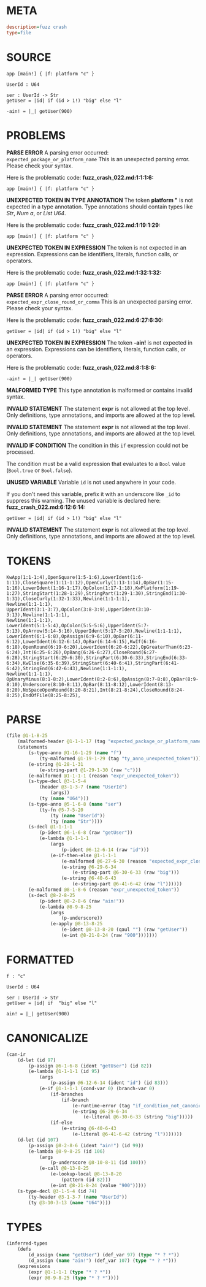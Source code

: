 # META
~~~ini
description=fuzz crash
type=file
~~~
# SOURCE
~~~roc
app [main!] { |f: platform "c" }

UserId : U64

ser : UserId -> Str
getUser = |id| if (id > 1!) "big" else "l"

-ain! = |_| getUser(900)
~~~
# PROBLEMS
**PARSE ERROR**
A parsing error occurred: `expected_package_or_platform_name`
This is an unexpected parsing error. Please check your syntax.

Here is the problematic code:
**fuzz_crash_022.md:1:1:1:6:**
```roc
app [main!] { |f: platform "c" }
```


**UNEXPECTED TOKEN IN TYPE ANNOTATION**
The token **platform "** is not expected in a type annotation.
Type annotations should contain types like _Str_, _Num a_, or _List U64_.

Here is the problematic code:
**fuzz_crash_022.md:1:19:1:29:**
```roc
app [main!] { |f: platform "c" }
```


**UNEXPECTED TOKEN IN EXPRESSION**
The token  is not expected in an expression.
Expressions can be identifiers, literals, function calls, or operators.

Here is the problematic code:
**fuzz_crash_022.md:1:32:1:32:**
```roc
app [main!] { |f: platform "c" }
```


**PARSE ERROR**
A parsing error occurred: `expected_expr_close_round_or_comma`
This is an unexpected parsing error. Please check your syntax.

Here is the problematic code:
**fuzz_crash_022.md:6:27:6:30:**
```roc
getUser = |id| if (id > 1!) "big" else "l"
```


**UNEXPECTED TOKEN IN EXPRESSION**
The token **-ain!** is not expected in an expression.
Expressions can be identifiers, literals, function calls, or operators.

Here is the problematic code:
**fuzz_crash_022.md:8:1:8:6:**
```roc
-ain! = |_| getUser(900)
```


**MALFORMED TYPE**
This type annotation is malformed or contains invalid syntax.

**INVALID STATEMENT**
The statement **expr** is not allowed at the top level.
Only definitions, type annotations, and imports are allowed at the top level.

**INVALID STATEMENT**
The statement **expr** is not allowed at the top level.
Only definitions, type annotations, and imports are allowed at the top level.

**INVALID IF CONDITION**
The condition in this `if` expression could not be processed.

The condition must be a valid expression that evaluates to a `Bool` value (`Bool.true` or `Bool.false`).

**UNUSED VARIABLE**
Variable ``id`` is not used anywhere in your code.

If you don't need this variable, prefix it with an underscore like `_id` to suppress this warning.
The unused variable is declared here:
**fuzz_crash_022.md:6:12:6:14:**
```roc
getUser = |id| if (id > 1!) "big" else "l"
```


**INVALID STATEMENT**
The statement **expr** is not allowed at the top level.
Only definitions, type annotations, and imports are allowed at the top level.

# TOKENS
~~~zig
KwApp(1:1-1:4),OpenSquare(1:5-1:6),LowerIdent(1:6-1:11),CloseSquare(1:11-1:12),OpenCurly(1:13-1:14),OpBar(1:15-1:16),LowerIdent(1:16-1:17),OpColon(1:17-1:18),KwPlatform(1:19-1:27),StringStart(1:28-1:29),StringPart(1:29-1:30),StringEnd(1:30-1:31),CloseCurly(1:32-1:33),Newline(1:1-1:1),
Newline(1:1-1:1),
UpperIdent(3:1-3:7),OpColon(3:8-3:9),UpperIdent(3:10-3:13),Newline(1:1-1:1),
Newline(1:1-1:1),
LowerIdent(5:1-5:4),OpColon(5:5-5:6),UpperIdent(5:7-5:13),OpArrow(5:14-5:16),UpperIdent(5:17-5:20),Newline(1:1-1:1),
LowerIdent(6:1-6:8),OpAssign(6:9-6:10),OpBar(6:11-6:12),LowerIdent(6:12-6:14),OpBar(6:14-6:15),KwIf(6:16-6:18),OpenRound(6:19-6:20),LowerIdent(6:20-6:22),OpGreaterThan(6:23-6:24),Int(6:25-6:26),OpBang(6:26-6:27),CloseRound(6:27-6:28),StringStart(6:29-6:30),StringPart(6:30-6:33),StringEnd(6:33-6:34),KwElse(6:35-6:39),StringStart(6:40-6:41),StringPart(6:41-6:42),StringEnd(6:42-6:43),Newline(1:1-1:1),
Newline(1:1-1:1),
OpUnaryMinus(8:1-8:2),LowerIdent(8:2-8:6),OpAssign(8:7-8:8),OpBar(8:9-8:10),Underscore(8:10-8:11),OpBar(8:11-8:12),LowerIdent(8:13-8:20),NoSpaceOpenRound(8:20-8:21),Int(8:21-8:24),CloseRound(8:24-8:25),EndOfFile(8:25-8:25),
~~~
# PARSE
~~~clojure
(file @1-1-8-25
	(malformed-header @1-1-1-17 (tag "expected_package_or_platform_name"))
	(statements
		(s-type-anno @1-16-1-29 (name "f")
			(ty-malformed @1-19-1-29 (tag "ty_anno_unexpected_token")))
		(e-string @1-28-1-31
			(e-string-part @1-29-1-30 (raw "c")))
		(e-malformed @1-1-1-1 (reason "expr_unexpected_token"))
		(s-type-decl @3-1-5-4
			(header @3-1-3-7 (name "UserId")
				(args))
			(ty (name "U64")))
		(s-type-anno @5-1-6-8 (name "ser")
			(ty-fn @5-7-5-20
				(ty (name "UserId"))
				(ty (name "Str"))))
		(s-decl @1-1-1-1
			(p-ident @6-1-6-8 (raw "getUser"))
			(e-lambda @1-1-1-1
				(args
					(p-ident @6-12-6-14 (raw "id")))
				(e-if-then-else @1-1-1-1
					(e-malformed @6-27-6-30 (reason "expected_expr_close_round_or_comma"))
					(e-string @6-29-6-34
						(e-string-part @6-30-6-33 (raw "big")))
					(e-string @6-40-6-43
						(e-string-part @6-41-6-42 (raw "l"))))))
		(e-malformed @8-1-8-6 (reason "expr_unexpected_token"))
		(s-decl @8-2-8-25
			(p-ident @8-2-8-6 (raw "ain!"))
			(e-lambda @8-9-8-25
				(args
					(p-underscore))
				(e-apply @8-13-8-25
					(e-ident @8-13-8-20 (qaul "") (raw "getUser"))
					(e-int @8-21-8-24 (raw "900")))))))
~~~
# FORMATTED
~~~roc
f : "c"

UserId : U64

ser : UserId -> Str
getUser = |id| if  "big" else "l"

ain! = |_| getUser(900)
~~~
# CANONICALIZE
~~~clojure
(can-ir
	(d-let (id 97)
		(p-assign @6-1-6-8 (ident "getUser") (id 82))
		(e-lambda @1-1-1-1 (id 95)
			(args
				(p-assign @6-12-6-14 (ident "id") (id 83)))
			(e-if @1-1-1-1 (cond-var 0) (branch-var 0)
				(if-branches
					(if-branch
						(e-runtime-error (tag "if_condition_not_canonicalized"))
						(e-string @6-29-6-34
							(e-literal @6-30-6-33 (string "big")))))
				(if-else
					(e-string @6-40-6-43
						(e-literal @6-41-6-42 (string "l")))))))
	(d-let (id 107)
		(p-assign @8-2-8-6 (ident "ain!") (id 99))
		(e-lambda @8-9-8-25 (id 106)
			(args
				(p-underscore @8-10-8-11 (id 100)))
			(e-call @8-13-8-25
				(e-lookup-local @8-13-8-20
					(pattern (id 82)))
				(e-int @8-21-8-24 (value "900")))))
	(s-type-decl @3-1-5-4 (id 74)
		(ty-header @3-1-3-7 (name "UserId"))
		(ty @3-10-3-13 (name "U64"))))
~~~
# TYPES
~~~clojure
(inferred-types
	(defs
		(d_assign (name "getUser") (def_var 97) (type "* ? *"))
		(d_assign (name "ain!") (def_var 107) (type "* ? *")))
	(expressions
		(expr @1-1-1-1 (type "* ? *"))
		(expr @8-9-8-25 (type "* ? *"))))
~~~
